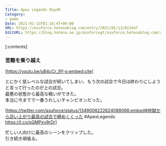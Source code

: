 ```yaml
---
Title: Apex Legends Day40
Category:
- game
Date: 2021-01-13T01:16:47+09:00
URL: https://asuforce.hatenablog.com/entry/2021/01/13/011647
EditURL: https://blog.hatena.ne.jp/asuforcegt/asuforce.hatenablog.com/atom/entry/26006613677613269
---
```


[:contents]

### 苦難を乗り越え

[https://youtu.be/uB4cCr_9Y-o:embed:cite]

とにかく低レベルな試合が続いてしまい、もう次の試合で今日は終わりにしようと言って行ったのが上の試合。  
最悪の状態から最高な戦いができた。  
本当に今までで一番うれしいチャンピオンだった。  

[https://twitter.com/asuforce/status/1349008222624088066:embed#地獄から這い上がり最高の試合で締めくくった #ApexLegends https://t.co/sQMPxv9rDr]

忙しい人向けに最高のシーンをクリップした。  
引き続き頑張る。
